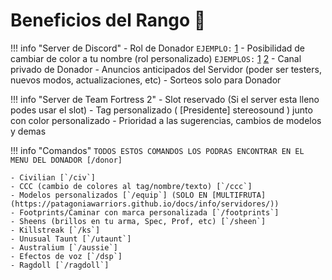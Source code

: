 # Beneficios del Rango 🌵

!!! info "Server de Discord"
	- Rol de Donador `EJEMPLO:` [1](https://ibb.co/w75R8S0)
	- Posibilidad de cambiar de color a tu nombre (rol personalizado) `EJEMPLOS:` [1](https://ibb.co/Trgp0QY) [2](https://ibb.co/w75R8S0)
	- Canal privado de Donador
	- Anuncios anticipados del Servidor (poder ser testers, nuevos modos, actualizaciones, etc)
	- Sorteos solo para Donador
 
!!! info "Server de Team Fortress 2"
	- Slot reservado (Si el server esta lleno podes usar el slot)
	- Tag personalizado ( [Presidente] stereosound ) junto con color personalizado
	- Prioridad a las sugerencias, cambios de modelos y demas
 
!!! info "Comandos"
	`TODOS ESTOS COMANDOS LOS PODRAS ENCONTRAR EN EL MENU DEL DONADOR [/donor]`
	
	- Civilian [`/civ`]
	- CCC (cambio de colores al tag/nombre/texto) [`/ccc`]
	- Modelos personalizados [`/equip`] (SOLO EN [MULTIFRUTA](https://patagoniawarriors.github.io/docs/info/servidores/))
	- Footprints/Caminar con marca personalizada [`/footprints`]
	- Sheens (brillos en tu arma, Spec, Prof, etc) [`/sheen`]
	- Killstreak [`/ks`]
	- Unusual Taunt [`/utaunt`]
	- Australium [`/aussie`]
	- Efectos de voz [`/dsp`]
	- Ragdoll [`/ragdoll`]